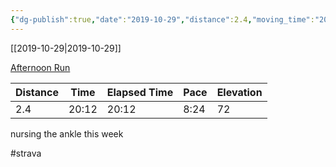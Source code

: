 ```yaml
---
{"dg-publish":true,"date":"2019-10-29","distance":2.4,"moving_time":"20:12","elapsed_time":"20:12","pace":"8:24","total_elevation_gain":72,"url":"https://www.strava.com/activities/2827357012","permalink":"/01-personal/strava/2019-10-29-afternoon-run/","dgPassFrontmatter":true}
---
```



[[2019-10-29\|2019-10-29]]

[Afternoon Run](https://www.strava.com/activities/2827357012)

| Distance | Time  | Elapsed Time | Pace | Elevation |
| -------- | ----- | ------------ | ---- | --------- |
| 2.4      | 20:12 | 20:12        | 8:24 | 72        |


nursing the ankle this week

#strava
